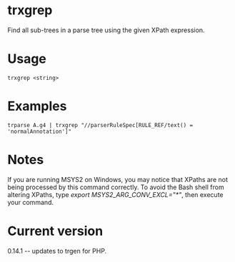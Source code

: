 # trxgrep

Find all sub-trees in a parse tree using the given XPath expression.

# Usage

    trxgrep <string>

# Examples

    trparse A.g4 | trxgrep "//parserRuleSpec[RULE_REF/text() = 'normalAnnotation']"

# Notes

If you are running MSYS2 on Windows, you may notice that XPaths are not being
processed by this command correctly. To avoid the Bash shell from altering
XPaths, type _export MSYS2_ARG_CONV_EXCL="*"_, then execute your command.

# Current version

0.14.1 -- updates to trgen for PHP.
